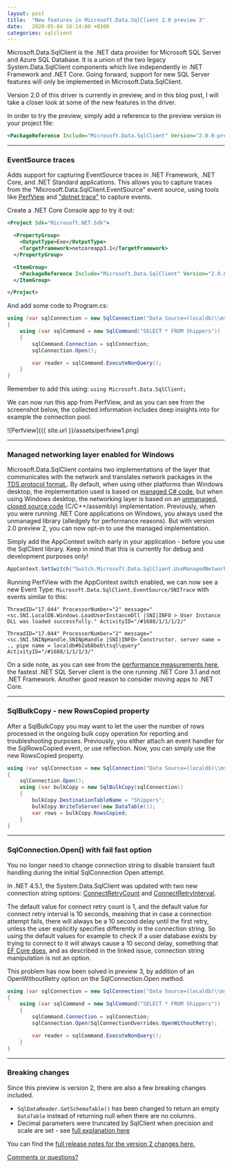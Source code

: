 ```yaml
---
layout: post
title:  "New features in Microsoft.Data.SqlClient 2.0 preview 3"
date:   2020-05-04 16:14:00 +0100
categories: sqlclient
---
```

Microsoft.Data.SqlClient is the .NET data provider for Microsoft SQL Server and Azure SQL Database. It is a union of the two legacy System.Data.SqlClient components which live independently in .NET Framework and .NET Core. Going forward, support for new SQL Server features will only be implemented in Microsoft.Data.SqlClient.

Version 2.0 of this driver is currently in preview, and in this blog post, I will take a closer look at some of the new features in the driver.

In order to try the preview, simply add a reference to the preview version in your project file:

``` xml
<PackageReference Include="Microsoft.Data.SqlClient" Version="2.0.0-preview2.20084.1" />
```
---
### EventSource traces

Adds support for capturing EventSource traces in .NET Framework, .NET Core, and .NET Standard applications. This allows you to capture traces from the "Microsoft.Data.SqlClient.EventSource" event source, using tools like [PerfView](http://dev.goshoom.net/en/2013/04/tracing-with-eventsource/) and ["dotnet trace"](https://developers.redhat.com/blog/2019/12/23/tracing-net-core-applications/) to capture events.

Create a .NET Core Console app to try it out:

```` xml
<Project Sdk="Microsoft.NET.Sdk">

  <PropertyGroup>
    <OutputType>Exe</OutputType>
    <TargetFramework>netcoreapp3.1</TargetFramework>
  </PropertyGroup>

  <ItemGroup>
    <PackageReference Include="Microsoft.Data.SqlClient" Version="2.0.0-preview2.20084.1" />
  </ItemGroup>

</Project>
````
And add some code to Program.cs:

```csharp
using (var sqlConnection = new SqlConnection("Data Source=(localdb)\\mssqllocaldb;Initial Catalog=Northwind;Integrated Security= true"))
{
    using (var sqlCommand = new SqlCommand("SELECT * FROM Shippers"))
    {
        sqlCommand.Connection = sqlConnection;
        sqlConnection.Open();

        var reader = sqlCommand.ExecuteNonQuery();
    }
}
```

Remember to add this using: `using Microsoft.Data.SqlClient;`


We can now run this app from PerfView, and as you can see from the screenshot below, the collected information includes deep insights into for example the connection pool.

![Perfview]({{ site.url }}/assets/perfview1.png)

---
### Managed networking layer enabled for Windows

Microsoft.Data.SqlClient contains two implementations of the layer that communicates with the network and translates network packages in the [TDS protocol format.](https://docs.microsoft.com/en-us/openspecs/windows_protocols/ms-tds/b46a581a-39de-4745-b076-ec4dbb7d13ec). By default, when using other platforms than Windows desktop, the implementation used is based on [managed C# code](https://github.com/dotnet/SqlClient/tree/master/src/Microsoft.Data.SqlClient/netcore/src/Microsoft/Data/SqlClient/SNI), but when using Windows desktop, the networking layer is based on an [unmanaged, closed source code](https://www.nuget.org/packages/Microsoft.Data.SqlClient.SNI/) (C/C++/assembly) implementation. Previously, when you were running .NET Core applications on Windows, you always used the unmanaged library (alledgely for performance reasons). But with version 2.0 preview 2, you can now opt-in to use the managed implementation.

Simply add the AppContext switch early in your application - before you use the SqlClient library. Keep in mind that this is currently for debug and development purposes only!

```` csharp
AppContext.SetSwitch("Switch.Microsoft.Data.SqlClient.UseManagedNetworkingOnWindows", true);
````

Running PerfView with the AppContext switch enabled, we can now see a new Event Type: `Microsoft.Data.SqlClient.EventSource/SNITrace` with events similar to this:

```plaintext
ThreadID="17.044" ProcessorNumber="2" message="<sc.SNI.LocalDB.Windows.LoadUserInstanceDll |SNI|INFO > User Instance DLL was loaded successfully." ActivityID="/#1688/1/1/1/2/"  

ThreadID="17.044" ProcessorNumber="2" message="<sc.SNI.SNINpHandle.SNINpHandle |SNI|INFO> Constructor. server name = ., pipe name = localdb#b2ab8beb\tsql\query" ActivityID="/#1688/1/1/1/3/"
```

On a side note, as you can see from the [performance measurements here](https://github.com/dotnet/SqlClient/issues/375#issuecomment-607473899), the fastest .NET SQL Server client is the one running .NET Core 3.1 and not .NET Framework. Another good reason to consider moving apps to .NET Core. 

---
### SqlBulkCopy - new RowsCopied property

After a SqlBulkCopy you may want to let the user the number of rows processed in the ongoing bulk copy operation for reporting and troubleshooting purposes. Previously, you either attach an event handler for the SqlRowsCopied event, or use reflection. Now, you can simply use the new RowsCopied property. 

```csharp
using (var sqlConnection = new SqlConnection("Data Source=(localdb)\\mssqllocaldb;Initial Catalog=Northwind;Integrated Security= true"))
{
    sqlConnection.Open();
    using (var bulkCopy = new SqlBulkCopy(sqlConnection))
    {
        bulkCopy.DestinationTableName = "Shippers";
        bulkCopy.WriteToServer(new DataTable());
        var rows = bulkCopy.RowsCopied;
    }
}
```
---
### SqlConnection.Open() with fail fast option 

You no longer need to change connection string to disable transient fault handling during the initial SqlConnection Open attempt.

In .NET 4.5.1, the System.Data.SqlClient was updated with two new connection string options: [ConnectRetryCount](https://docs.microsoft.com/en-us/dotnet/api/system.data.sqlclient.sqlconnectionstringbuilder.connectretrycount?view=dotnet-plat-ext-3.1) and [ConnectRetryInterval](https://docs.microsoft.com/en-us/dotnet/api/system.data.sqlclient.sqlconnectionstringbuilder.connectretryinterval?view=dotnet-plat-ext-3.1). 

The default value for connect retry count is 1, and the default value for connect retry interval is 10 seconds, meaining that in case a connection attempt fails, there will always be a 10 second delay until the first retry, unless the user explicitly specifies differently in the connection string. So using the default values for example to check if a user database exists by trying to connect to it will always cause a 10 second delay, something that [EF Core does](https://github.com/dotnet/efcore/issues/7283), and as described in the linked issue, connection string manipulation is not an option. 

This problem has now been solved in preview 3, by addition of an OpenWithoutRetry option on the SqlConnection.Open method.

```csharp
using (var sqlConnection = new SqlConnection("Data Source=(localdb)\\mssqllocaldb;Initial Catalog=Northwind;Integrated Security= true"))
{
    using (var sqlCommand = new SqlCommand("SELECT * FROM Shippers"))
    {
        sqlCommand.Connection = sqlConnection;
        sqlConnection.Open(SqlConnectionOverrides.OpenWithoutRetry);

        var reader = sqlCommand.ExecuteNonQuery();
    }
}
```

---
### Breaking changes

Since this preview is version 2, there are also a few breaking changes included.

- `SqlDataReader.GetSchemaTable()` has been changed to return an empty `DataTable` instead of returning null when there are no columns.
- Decimal parameters were truncated by SqlClient when precision and scale are set - see [full explanation here](https://github.com/dotnet/SqlClient/issues/440)

You can find the [full release notes for the version 2 changes  here.](https://github.com/dotnet/SqlClient/tree/master/release-notes/2.0)

[Comments or questions?](https://github.com/ErikEJ/erikej.github.io/issues/7)
